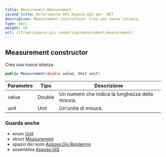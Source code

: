 ```yaml
---
title: Measurement.Measurement
second_title: Riferimento API Aspose.GIS per .NET
description: Measurement costruttore. Crea una nuova istanza.
type: docs
weight: 10
url: /it/net/aspose.gis.rendering/measurement/measurement/
---
```

## Measurement constructor

Crea una nuova istanza.

```csharp
public Measurement(double value, Unit unit)
```

| Parametro | Tipo | Descrizione |
| --- | --- | --- |
| value | Double | Un numero che indica la lunghezza della misura. |
| unit | Unit | Un'unità di misura. |

### Guarda anche

* enum [Unit](../../unit/)
* struct [Measurement](../)
* spazio dei nomi [Aspose.Gis.Rendering](../../measurement/)
* assemblea [Aspose.GIS](../../../)


